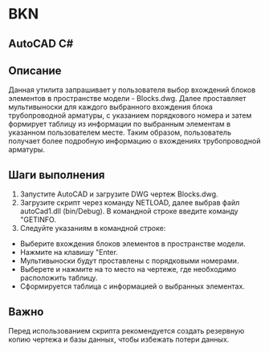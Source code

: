 # BKN
## AutoCAD C# 
## Описание
Данная утилита запрашивает у пользователя выбор вхождений блоков элементов в пространстве модели - Blocks.dwg. Далее проставляет мультивыноски для каждого выбранного вхождения блока трубопроводной арматуры, с указанием порядкового номера и затем формирует таблицу из информации по выбранным элементам в указанном пользователем месте. Таким образом, пользователь получает более подробную информацию о вхождениях трубопроводной арматуры. 

## Шаги выполнения
1. Запустите AutoCAD и загрузите DWG чертеж Blocks.dwg.
2. Загрузите скрипт через команду NETLOAD, далее выбрав файл autoCad1.dll (bin/Debug). В командной строке введите команду "GETINFO.   
4.  Следуйте указаниям в командной строке:
   - Выберите вхождения блоков элементов в пространстве модели.
   - Нажмите на клавишу "Enter.
   - Мультивыноски будут проставлены с порядковыми номерами.
   - Выберете и нажмите на то место на чертеже, где необходимо расположить таблицу.
   - Сформируется таблица с информацией о выбранных элементах.

## Важно
Перед использованием скрипта рекомендуется создать резервную копию чертежа и базы данных, чтобы избежать потери данных.
